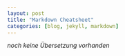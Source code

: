 ```yaml
---
layout: post
title: "Markdown Cheatsheet"
categories: [blog, jekyll, markdown]
---
```


_noch keine Übersetzung vorhanden_
